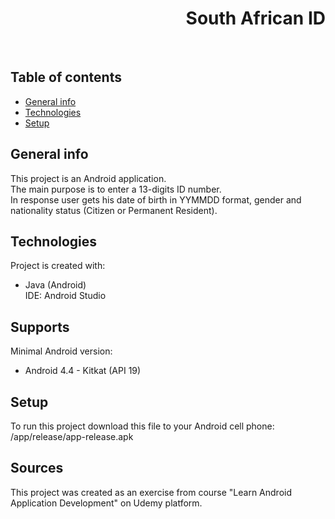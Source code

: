 <h1 align="right">South African ID</h1><br>

## Table of contents
* [General info](#general-info)
* [Technologies](#technologies)
* [Setup](#setup)

## General info
This project is an Android application.  
The main purpose is to enter a 13-digits ID number.  
In response user gets his date of birth in YYMMDD format, gender and nationality status (Citizen or Permanent Resident).
	
## Technologies
Project is created with:
* Java (Android)  
IDE: Android Studio

## Supports
Minimal Android version:
* Android 4.4 - Kitkat (API 19)

## Setup
To run this project download this file to your Android cell phone: /app/release/app-release.apk

## Sources
This project was created as an exercise from course "Learn Android Application Development" on Udemy platform.
